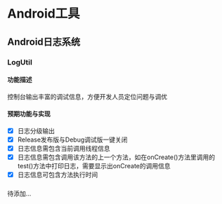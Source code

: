 # Android工具

## Android日志系统
### LogUtil
#### 功能描述
控制台输出丰富的调试信息，方便开发人员定位问题与调优
#### 预期功能与实现
- [x] 日志分级输出
- [x] Release发布版与Debug调试版一键关闭
- [x] 日志信息需包含当前调用线程信息
- [x] 日志信息需包含调用该方法的上一个方法，如在onCreate()方法里调用的test()方法中打印日志，需要显示出onCreate的调用信息
- [x] 日志信息可包含方法执行时间

### 


待添加...